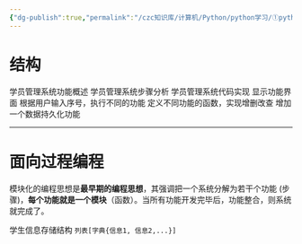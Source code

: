 ```yaml
---
{"dg-publish":true,"permalink":"/czc知识库/计算机/Python/python学习/①python基础/215-学生管理系统（面向过程编程）/","dgPassFrontmatter":true,"created":"2024-11-13T15:44:19.451+08:00","updated":"2024-12-08T12:39:45.352+08:00"}
---
```



# 结构
学员管理系统功能概述
学员管理系统步骤分析
学员管理系统代码实现
	显示功能界面
	根据用户输入序号，执行不同的功能
	定义不同功能的函数，实现增删改查
	增加一个数据持久化功能

---

# 面向过程编程
模块化的编程思想是**最早期的编程思想**，其强调把一个系统分解为若干个功能 (步骤)，**每个功能就是一个模块**（函数）。当所有功能开发完毕后，功能整合，则系统就完成了。

学生信息存储结构 
`列表[字典{信息1, 信息2,...}]`